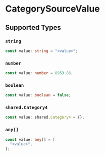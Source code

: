 # CategorySourceValue


## Supported Types

### `string`

```typescript
const value: string = "<value>";
```

### `number`

```typescript
const value: number = 8953.86;
```

### `boolean`

```typescript
const value: boolean = false;
```

### `shared.Category4`

```typescript
const value: shared.Category4 = {};
```

### `any[]`

```typescript
const value: any[] = [
  "<value>",
];
```


